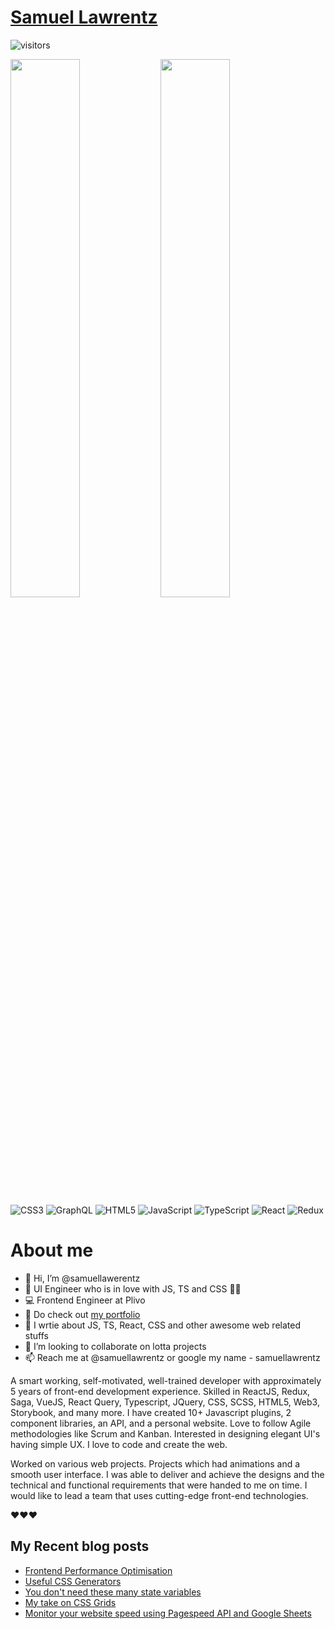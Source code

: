 # [Samuel Lawrentz](https://samuellawrentz.com)
![visitors](https://visitor-badge.glitch.me/badge?page_id=samuellawrentz.samuellawrentz&left_color=green&right_color=red)

<img align="left"  width="47%" src="https://github-readme-stats.vercel.app/api/top-langs/?username=samuellawrentz&theme=radical&layout=compact" />
<img align="left" width="47%" src="https://github-readme-stats.vercel.app/api?username=samuellawrentz&hide=contribs,stars&theme=radical&show_icons=true"/> 


![CSS3](https://img.shields.io/badge/css3-%231572B6.svg?style=for-the-badge&logo=css3&logoColor=white)
![GraphQL](https://img.shields.io/badge/-GraphQL-E10098?style=for-the-badge&logo=graphql&logoColor=white)
![HTML5](https://img.shields.io/badge/html5-%23E34F26.svg?style=for-the-badge&logo=html5&logoColor=white)
![JavaScript](https://img.shields.io/badge/javascript-%23323330.svg?style=for-the-badge&logo=javascript&logoColor=%23F7DF1E)
![TypeScript](https://img.shields.io/badge/typescript-%23007ACC.svg?style=for-the-badge&logo=typescript&logoColor=white)
![React](https://img.shields.io/badge/react-%2320232a.svg?style=for-the-badge&logo=react&logoColor=%2361DAFB)
![Redux](https://img.shields.io/badge/redux-%23593d88.svg?style=for-the-badge&logo=redux&logoColor=white)

#####
#####

# About me

- 👋 Hi, I’m @samuellawerentz
- 🔧 UI Engineer who is in love with JS, TS and CSS 🔧🔧
- 💻 Frontend Engineer at Plivo
- 🥇 Do check out [my portfolio](https://samuellawrentz.com)
- 📄 I wrtie about JS, TS, React, CSS and other awesome web related stuffs
- 💞️ I’m looking to collaborate on lotta projects
- 📫 Reach me at @samuellawrentz or google my name - samuellawrentz

A smart working, self-motivated, well-trained developer with approximately 5 years of front-end development experience. Skilled in ReactJS, Redux, Saga, VueJS, React Query, Typescript, JQuery, CSS, SCSS, HTML5, Web3, Storybook, and many more. I have created 10+ Javascript plugins, 2 component libraries, an API, and a personal website. Love to follow Agile methodologies like Scrum and Kanban. Interested in designing elegant UI's having simple UX. I love to code and create the web. 

Worked on various web projects. Projects which had animations and a smooth user interface. I was able to deliver and achieve the designs and the technical and functional requirements that were handed to me on time. I would like to lead a team that uses cutting-edge front-end technologies.

❤️❤️❤️


## My Recent blog posts
<!-- BLOG-POST-LIST:START -->
- [Frontend Performance Optimisation](https://samuellawrentz.com/blog/frontend-performance-optimisation-enhancement)
- [Useful CSS Generators](https://samuellawrentz.com/blog/useful-amazing-css-tools-and-generators)
- [You don&#39;t need these many state variables](https://samuellawrentz.com/blog/reduce-react-states-and-hooks/)
- [My take on CSS Grids](https://samuellawrentz.com/blog/css-grids-examples-guide-tutorial/)
- [Monitor your website speed using Pagespeed API and Google Sheets](https://samuellawrentz.com/blog/monitor-website-pagespeed-with-googlesheets/)
<!-- BLOG-POST-LIST:END -->

<!---
samuellawerentz/samuellawerentz is a ✨ special ✨ repository because its `README.md` (this file) appears on your GitHub profile.
You can click the Preview link to take a look at your changes.
--->
